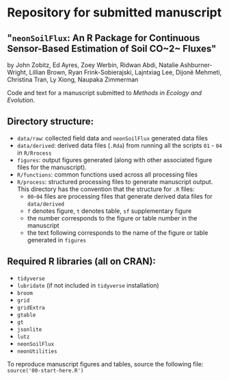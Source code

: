 # Repository for submitted manuscript

## "`neonSoilFlux`: An R Package for Continuous Sensor-Based Estimation of Soil CO~2~ Fluxes"

by John Zobitz, Ed Ayres, Zoey Werbin, Ridwan Abdi, Natalie Ashburner-Wright, Lillian Brown, Ryan Frink-Sobierajski, Lajntxiag Lee, Dijonë Mehmeti, Christina Tran, Ly Xiong, Naupaka Zimmerman

Code and text for a manuscript submitted to *Methods in Ecology and Evolution*.

## Directory structure:

-   `data/raw`: collected field data and `neonSoilFlux` generated data files
-   `data/derived`: derived data files (`.Rda`) from running all the scripts `01` - `04` in `R/Rrocess`
-   `figures`: output figures generated (along with other associated figure files for the manuscript).
-   `R/functions`: common functions used across all processing files
-   `R/process`: structured processing files to generate manuscript output. This directory has the convention that the structure for `.R` files:
    -   `00`-`04` files are processing files that generate derived data files for `data/derived`
    -   `f` denotes figure, `t` denotes table, `sf` supplementary figure
    -   the number corresponds to the figure or table number in the manuscript
    -   the text following corresponds to the name of the figure or table generated in `figures`

## Required R libraries (all on CRAN):

-   `tidyverse`
-   `lubridate` (if not included in `tidyverse` installation)
-   `broom`
-   `grid`
-   `gridExtra`
-   `gtable`
-   `gt`
-   `jsonlite`
-   `lutz`
-   `neonSoilFlux`
-   `neonUtilities`

To reproduce manuscript figures and tables, source the following file: `source('00-start-here.R')`
